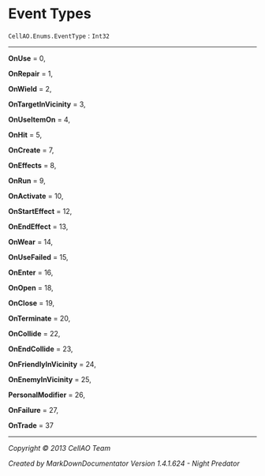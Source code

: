 # Event Types #
`CellAO.Enums.EventType`   : `Int32`  

----------


**OnUse** = 0,

**OnRepair** = 1,

**OnWield** = 2,

**OnTargetInVicinity** = 3,

**OnUseItemOn** = 4,

**OnHit** = 5,

**OnCreate** = 7,

**OnEffects** = 8,

**OnRun** = 9,

**OnActivate** = 10,

**OnStartEffect** = 12,

**OnEndEffect** = 13,

**OnWear** = 14,

**OnUseFailed** = 15,

**OnEnter** = 16,

**OnOpen** = 18,

**OnClose** = 19,

**OnTerminate** = 20,

**OnCollide** = 22,

**OnEndCollide** = 23,

**OnFriendlyInVicinity** = 24,

**OnEnemyInVicinity** = 25,

**PersonalModifier** = 26,

**OnFailure** = 27,

**OnTrade** = 37


----------

*Copyright © 2013 CellAO Team*

*Created by MarkDownDocumentator Version 1.4.1.624 - Night Predator*



